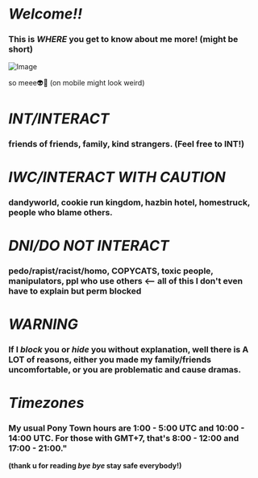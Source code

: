 # ***Welcome!!***
  ### This is *WHERE* you get to know about me more! (might be short)




![Image](https://github.com/user-attachments/assets/6406523d-a663-4481-9d81-fafbd04defa6)



so meee👽👾 (on mobile might look weird)
# ***INT/INTERACT***
  ### friends of friends, family, kind strangers. (Feel free to INT!)

# ***IWC/INTERACT WITH CAUTION***
  ### dandyworld, cookie run kingdom, hazbin hotel, homestruck, people who blame others.

# ***DNI/DO NOT INTERACT***
  ### pedo/rapist/racist/homo, **COPYCATS**, toxic people, manipulators, ppl who use others <-- all of this I don't even have to explain but perm blocked

# ***WARNING***
  ### If I *block* you or *hide* you without explanation, well there is A LOT of reasons, either you made my family/friends uncomfortable, or you are problematic and cause dramas.

# ***Timezones***
 ### My usual Pony Town hours are 1:00 - 5:00 UTC and 10:00 - 14:00 UTC. For those with GMT+7, that's 8:00 - 12:00 and 17:00 - 21:00."

**(thank u for reading *bye bye* stay safe everybody!)**
